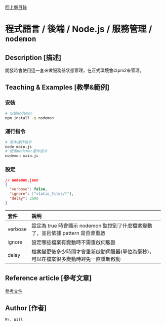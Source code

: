 [回上層目錄](../README.md)

# 程式語言 / 後端 / Node.js / 服務管理 / `nodemon`

## **Description [描述]**
開發時會使用這一套來做服務器狀態管理，在正式環境會以pm2來管理。

## **Teaching & Examples [教學&範例]**
### 安裝
```bash
# 安裝nodemon
npm install -g nodemon
```

### 運行指令
```bash
# 原本運作指令
node main.js
# 使用nodemon運作指令
nodemon main.js
```

### 設定
```json
// nodemon.json
{
  "verbose": false,
  "ignore": ["static_files/*"],
  "delay": 2500
}
```
| 套件 | 說明 |
| :---- | :---- |
| verbose | 設定為 true 時會顯示 nodemon 監控到了什麼檔案變動了，並且依據 pattern 是否會重啟 |
| ignore | 設定哪些檔案有變動時不需重啟伺服器 |
| delay | 檔案變更後多少時間才會重新啟動伺服器(單位為毫秒)，可以在檔案很多變動時避免一直重新啟動 |

## **Reference article [參考文章]**
[參考文件](https://xenby.com/b/283-%E6%8E%A8%E8%96%A6-%E9%96%8B%E7%99%BC-node-js-server-%E8%87%AA%E5%8B%95%E9%87%8D%E5%95%9F%E5%A5%BD%E5%B7%A5%E5%85%B7-nodemon)

## **Author [作者]**
`Mr. Will`
